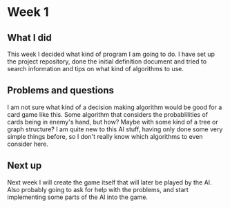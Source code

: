 # Week 1

## What I did

This week I decided what kind of program I am going to do. I have set up the project repository, done the initial definition document and tried to search information and tips on what kind of algorithms to use.

## Problems and questions

I am not sure what kind of a decision making algorithm would be good for a card game like this. Some algorithm that considers the probablilities of cards being in enemy's hand, but how? Maybe with some kind of a tree or graph structure? I am quite new to this AI stuff, having only done some very simple things before, so I don't really know which algorithms to even consider here.

## Next up

Next week I will create the game itself that will later be played by the AI. Also probably going to ask for help with the problems, and start implementing some parts of the AI into the game.
